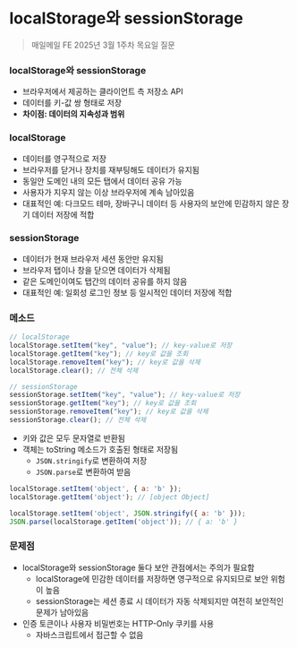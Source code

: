 # localStorage와 sessionStorage

> 매일메일 FE 2025년 3월 1주차 목요일 질문

### localStorage와 sessionStorage
- 브라우저에서 제공하는 클라이언트 측 저장소 API
- 데이터를 키-값 쌍 형태로 저장
- **차이점: 데이터의 지속성과 범위**

### localStorage
- 데이터를 영구적으로 저장
- 브라우저를 닫거나 장치를 재부팅해도 데이터가 유지됨
- 동일안 도메인 내의 모든 탭에서 데이터 공유 가능
- 사용자가 지우지 않는 이상 브라우저에 계속 남아있음
- 대표적인 예: 다크모드 테마, 장바구니 데이터 등 사용자의 보안에 민감하지 않은 장기 데이터 저장에 적합

### sessionStorage
- 데이터가 현재 브라우저 세션 동안만 유지됨
- 브라우저 탭이나 창을 닫으면 데이터가 삭제됨
- 같은 도메인이여도 탭간의 데이터 공유를 하지 않음
- 대표적인 예: 일회성 로그인 정보 등 일시적인 데이터 저장에 적합

### 메소드

```javascript
// localStorage
localStorage.setItem("key", "value"); // key-value로 저장
localStorage.getItem("key"); // key로 값을 조회
localStorage.removeItem("key"); // key로 값을 삭제
localStorage.clear(); // 전체 삭제

// sessionStorage
sessionStorage.setItem("key", "value"); // key-value로 저장
sessionStorage.getItem("key"); // key로 값을 조회
sessionStorage.removeItem("key"); // key로 값을 삭제
sessionStorage.clear(); // 전체 삭제
```
- 키와 값은 모두 문자열로 반환됨
- 객체는 toString 메소드가 호출된 형태로 저장됨
    - `JSON.stringify`로 변환하여 저장
    - `JSON.parse`로 변환하여 받음 
```javascript
localStorage.setItem('object', { a: 'b' });
localStorage.getItem('object'); // [object Object]

localStorage.setItem('object', JSON.stringify({ a: 'b' }));
JSON.parse(localStorage.getItem('object')); // { a: 'b' }
```

### 문제점
- localStorage와 sessionStorage 둘다 보안 관점에서는 주의가 필요함
    - localStorage에 민감한 데이터를 저장하면 영구적으로 유지되므로 보안 위험이 높음
    - sessionStorage는 세션 종료 시 데이터가 자동 삭제되지만 여전히 보안적인 문제가 남아있음
- 인증 토큰이나 사용자 비밀번호는 HTTP-Only 쿠키를 사용
    - 자바스크립트에서 접근할 수 없음